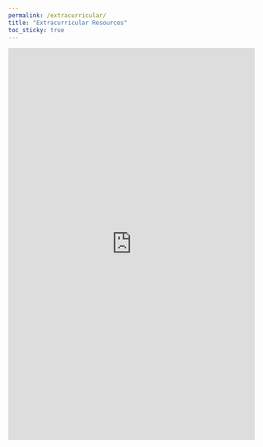 ```yaml
---
permalink: /extracurricular/
title: "Extracurricular Resources"
toc_sticky: true
---
```

<div style="text-align: center"><iframe src="https://docs.google.com/document/d/1QOwvf5GVvmJmwdPpMHz4DNR53IhmBWZ_SPJiE2S6Le0/edit?usp=sharing" frameborder="0" width="100%" height="800" scrolling="yes"></iframe></div>
